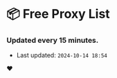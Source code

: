 # :package: Free Proxy List
### Updated every 15 minutes.

- Last updated: `2024-10-14 18:54`

:heart:
